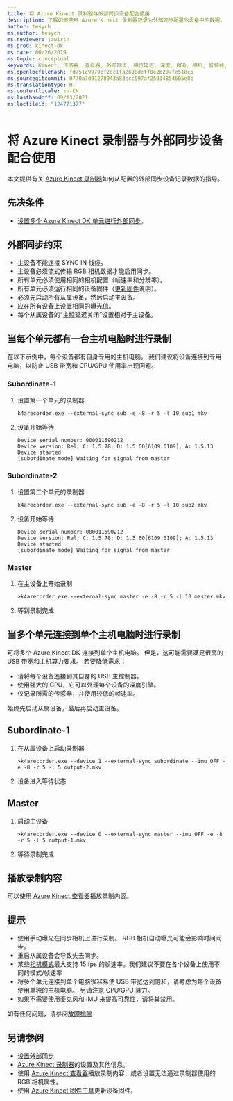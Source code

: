 ```yaml
---
title: 将 Azure Kinect 录制器与外部同步设备配合使用
description: 了解如何使用 Azure Kinect 录制器记录为外部同步配置的设备中的数据。
author: tesych
ms.author: tesych
ms.reviewer: jawirth
ms.prod: kinect-dk
ms.date: 06/26/2019
ms.topic: conceptual
keywords: Kinect, 传感器, 查看器, 外部同步, 相位延迟, 深度, RGB, 相机, 音频线, 录制器
ms.openlocfilehash: fd751c9979cf2dc1fa2698deff0e2b207fe518c5
ms.sourcegitcommit: 0770a7d91278043a83ccc597af25934854605e8b
ms.translationtype: HT
ms.contentlocale: zh-CN
ms.lasthandoff: 09/13/2021
ms.locfileid: "124771377"
---
```

# <a name="use-azure-kinect-recorder-with-external-synchronized-devices"></a>将 Azure Kinect 录制器与外部同步设备配合使用

本文提供有关 [Azure Kinect 录制器](azure-kinect-recorder.md)如何从配置的外部同步设备记录数据的指导。

## <a name="prerequisites"></a>先决条件

- [设置多个 Azure Kinect DK 单元进行外部同步](https://support.microsoft.com/help/4494429)。

## <a name="external-synchronization-constraints"></a>外部同步约束

- 主设备不能连接 SYNC IN 线缆。
- 主设备必须流式传输 RGB 相机数据才能启用同步。
- 所有单元必须使用相同的相机配置（帧速率和分辨率）。
- 所有单元必须运行相同的设备固件（[更新固件](update-device-firmware.md)说明）。
- 必须先启动所有从属设备，然后启动主设备。
- 应在所有设备上设置相同的曝光值。
- 每个从属设备的“主控延迟关闭”设置相对于主设备。

## <a name="record-when-each-unit-has-a-host-pc"></a>当每个单元都有一台主机电脑时进行录制

在以下示例中，每个设备都有自身专用的主机电脑。
我们建议将设备连接到专用电脑，以防止 USB 带宽和 CPU/GPU 使用率出现问题。

### <a name="subordinate-1"></a>Subordinate-1

1. 设置第一个单元的录制器

      `k4arecorder.exe --external-sync sub -e -8 -r 5 -l 10 sub1.mkv`

2. 设备开始等待

    ```console
    Device serial number: 000011590212
    Device version: Rel; C: 1.5.78; D: 1.5.60[6109.6109]; A: 1.5.13
    Device started
    [subordinate mode] Waiting for signal from master
    ```

### <a name="subordinate-2"></a>Subordinate-2

1. 设置第二个单元的录制器

    `k4arecorder.exe --external-sync sub -e -8 -r 5 -l 10 sub2.mkv`

2. 设备开始等待

    ```console
    Device serial number: 000011590212
    Device version: Rel; C: 1.5.78; D: 1.5.60[6109.6109]; A: 1.5.13
    Device started
    [subordinate mode] Waiting for signal from master
    ```

### <a name="master"></a>Master

1. 在主设备上开始录制

    `>k4arecorder.exe --external-sync master -e -8 -r 5 -l 10 master.mkv`

2. 等到录制完成

## <a name="recording-when-multiple-units-connected-to-single-host-pc"></a>当多个单元连接到单个主机电脑时进行录制

可将多个 Azure Kinect DK 连接到单个主机电脑。 但是，这可能需要满足很高的 USB 带宽和主机算力要求。 若要降低需求：

- 请将每个设备连接到其自身的 USB 主控制器。
- 使用强大的 GPU，它可以处理每个设备的深度引擎。
- 仅记录所需的传感器，并使用较低的帧速率。

始终先启动从属设备，最后再启动主设备。

## <a name="subordinate-1"></a>Subordinate-1

1. 在从属设备上启动录制器

    `>k4arecorder.exe --device 1 --external-sync subordinate --imu OFF -e -8 -r 5 -l 5 output-2.mkv`

2. 设备进入等待状态

## <a name="master"></a>Master

1. 启动主设备

    `>k4arecorder.exe --device 0 --external-sync master --imu OFF -e -8 -r 5 -l 5 output-1.mkv`

2. 等待录制完成

## <a name="playing-recording"></a>播放录制内容

可以使用 [Azure Kinect 查看器](azure-kinect-viewer.md)播放录制内容。



## <a name="tips"></a>提示

- 使用手动曝光在同步相机上进行录制。 RGB 相机自动曝光可能会影响时间同步。
- 重启从属设备会导致失去同步。
- 某些[相机模式](hardware-specification.md#depth-camera-supported-operating-modes)最大支持 15 fps 的帧速率。我们建议不要在各个设备上使用不同的模式/帧速率
- 将多个单元连接到单个电脑很容易使 USB 带宽达到饱和，请考虑为每个设备使用单独的主机电脑。 另请注意 CPU/GPU 算力。
- 如果不需要使用麦克风和 IMU 来提高可靠性，请将其禁用。

如有任何问题，请参阅[故障排除](troubleshooting.md)

## <a name="see-also"></a>另请参阅

- [设置外部同步](https://support.microsoft.com/help/4494429/sync-multiple-devices)
- [Azure Kinect 录制器](azure-kinect-recorder.md)的设置及其他信息。
- 使用 [Azure Kinect 查看器](azure-kinect-viewer.md)播放录制内容，或者设置无法通过录制器使用的 RGB 相机属性。
- 使用 [Azure Kinect 固件工具](azure-kinect-firmware-tool.md)更新设备固件。
